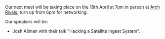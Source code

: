 Our next meet will be taking place on the 18th April at 7pm in person at [Arch Rivals](https://g.page/Archpub), turn up from 6pm for networking. 

Our speakers will be:

* Josh Allman with their talk "Hacking a Satellite Ingest System".
